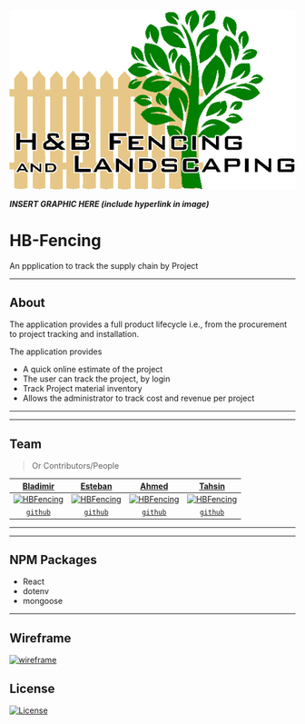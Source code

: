 <a href="client/src/assets/images/logo-transparent.png"><img src="client/src/assets/images/logo-transparent.png" title="HBFencing" alt="HBFencing"></a>

<!-- [![FVCproductions](https://avatars1.githubusercontent.com/u/4284691?v=3&s=200)](http://fvcproductions.com) -->

***INSERT GRAPHIC HERE (include hyperlink in image)***

# HB-Fencing

<!-- > Subtitle or Short Description Goes Here

> ideally one sentence

> include terms/tags that can be searched -->

An ppplication to track the supply chain by Project

---

## About

The application provides a full product lifecycle i.e., from the procurement to project tracking and installation. 

The application provides

* A quick online estimate of the project
* The user can   track the project, by login
* Track Project material inventory
* Allows the administrator to track cost and revenue per project

---

---

## Team

> Or Contributors/People

| <a href="" target="_blank">**Bladimir**</a> | <a href="" target="_blank">**Esteban**</a> | <a href="" target="_blank">**Ahmed**</a> |<a href="" target="_blank">**Tahsin**</a> |
| :---: |:---:| :---:| :---:|
| [![HBFencing](https://avatars0.githubusercontent.com/u/50064963?s=200&v=3)](http://fvcproductions.com)    | [![HBFencing](https://avatars2.githubusercontent.com/u/26130079?s=200&v=3)](http://fvcproductions.com) | [![HBFencing](https://avatars1.githubusercontent.com/u/29633764?s=200&v=3)](http://fvcproductions.com)  | [![HBFencing](https://avatars3.githubusercontent.com/u/51348247?s=200&v=3)](http://fvcproductions.com)  |
| <a href="https://github.com/BladimirOrellana" target="_blank">`github`</a> | <a href="https://github.com/vitawork" target="_blank">`github`</a> | <a href="https://github.com/anw1986" target="_blank">`github`</a> | <a href="https://github.com/tnazmee" target="_blank">`github`</a> |

---

---

## NPM Packages

* React 
* dotenv
* mongoose

---
<!-- 
## Future ideas

* Add user databse, so that articles/comments can be saved for individual users
* Adding tags and datetime stamps for filtering/sorting articles -->
## Wireframe

[![wireframe](client/public/favicon_io/apple-touch-icon.png)](https://s3.amazonaws.com/assets.mockflow.com/app/wireframepro/fileexport/Export_D4e10b746a1e3dc0467ae17308335ffc0.pdf)

## License

[![License](http://img.shields.io/:license-mit-blue.svg?style=flat-square)](http://badges.mit-license.org)

